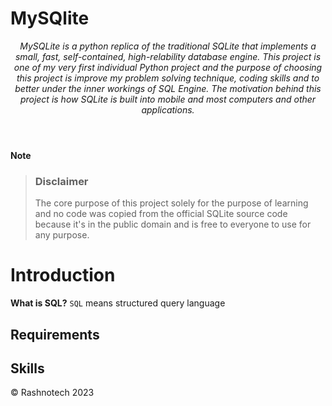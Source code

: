 # MySQlite
<header>


_MySQLite is a python replica of the traditional SQLite that implements a small, fast, self-contained, high-relability database engine. This project is one of my very first individual Python project and the purpose of choosing this project is improve my problem solving technique, coding skills and to better under the inner workings of SQL Engine. The motivation behind this project is how SQLite is built into mobile and most computers and other applications._

</header>

**Note**
> ### Disclaimer
> The core purpose of this project solely for the purpose of learning and no code was copied from the official SQLite source code because it's in the public domain and is free to everyone to use for any purpose.

# Introduction

**What is SQL?** `SQL` means structured query language

## Requirements
## Skills
<footer>
&copy; Rashnotech 2023
</footer>
